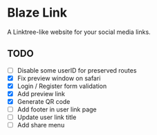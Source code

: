 # Blaze Link

A Linktree-like website for your social media links.

## TODO

- [ ] Disable some userID for preserved routes
- [x] Fix preview window on safari
- [x] Login / Register form validation
- [x] Add preview link
- [x] Generate QR code
- [ ] Add footer in user link page
- [ ] Update user link title
- [ ] Add share menu